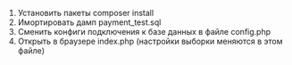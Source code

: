 1. Установить пакеты composer install
2. Имортировать дамп payment_test.sql
3. Сменить конфиги подключения к базе данных в файле config.php
4. Открыть в браузере index.php (настройки выборки меняются в этом файле)